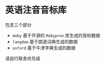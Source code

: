 # 英语注音音标库
包含三个部分

- `moby` 基于开源的 `Mobypron` 库生成的音标数据
- `langdao` 基于朗道词典生成的数据
- `oxford` 基于牛津字典生成的数据

请自行取舍优先级
